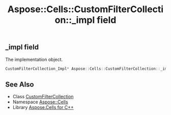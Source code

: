﻿---
title: Aspose::Cells::CustomFilterCollection::_impl field
linktitle: _impl
second_title: Aspose.Cells for C++ API Reference
description: 'Aspose::Cells::CustomFilterCollection::_impl field. The implementation object in C++.'
type: docs
weight: 1000
url: /cpp/aspose.cells/customfiltercollection/_impl/
---
## _impl field


The implementation object.

```cpp
CustomFilterCollection_Impl* Aspose::Cells::CustomFilterCollection::_impl
```

## See Also

* Class [CustomFilterCollection](../)
* Namespace [Aspose::Cells](../../)
* Library [Aspose.Cells for C++](../../../)
